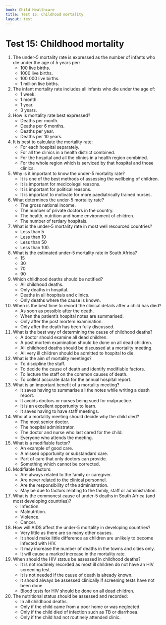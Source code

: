```yaml
---
book: Child Healthcare
title: Test 15. Childhood mortality
layout: test
---
```


# Test 15: Childhood mortality

1.	The under-5 mortality rate is expressed as the number of infants who die under the age of 5 years per:
	-	100 live births.
	+	1000 live births.
	-	100 000 live births.
	-	1 million live births.
2.	The infant mortality rate includes all infants who die under the age of:
	-	1 week.
	-	1 month.
	+	1 year.
	-	3 years.
3.	How is mortality rate best expressed?
	-	Deaths per month.
	-	Deaths per 6 months.
	+	Deaths per year.
	-	Deaths per 10 years.
4.	It is best to calculate the mortality rate:
	-	For each hospital separately.
	-	For all the clinics in a health district combined.
	-	For the hospital and all the clinics in a health region combined.
	+	For the whole region which is serviced by that hospital and those clinics.
5.	Why is it important to know the under-5 mortality rate?
	+	It is one of the best methods of assessing the wellbeing of children.
	-	It is important for medicolegal reasons.
	-	It is important for political reasons.
	-	It is important to motivate for more paediatrically trained nurses.
6.	What determines the under-5 mortality rate?
	-	The gross national income.
	-	The number of private doctors in the country.
	+	The health, nutrition and home environment of children.
	-	The number of tertiary hospitals.
7.	What is the under-5 mortality rate in most well resourced countries?
	-	Less than 5
	+	Less than 10
	-	Less than 50
	-	Less than 100.	
8.	What is the estimated under-5 mortality rate in South Africa?
	-	15
	-	30
	+	70
	-	90
9.	Which childhood deaths should be notified?
	+	All childhood deaths.
	-	Only deaths in hospital.
	-	Deaths in all hospitals and clinics.
	-	Only deaths where the cause is known.
10.	When is the best time to record the clinical details after a child has died?
	+	As soon as possible after the death.
	-	When the patient’s hospital notes are summarised.
	-	Only after the post mortem examination.
	-	Only after the death has been fully discussed.
11.	What is the best way of determining the cause of childhood deaths?
	-	A doctor should examine all dead children.
	-	A post mortem examination should be done on all dead children.
	+	All childhood deaths should be discussed at a mortality meeting.
	-	All very ill children should be admitted to hospital to die.
12.	What is the aim of mortality meetings?
	-	To discipline the staff.
	+	To decide the cause of death and identify modifiable factors.
	-	To lecture the staff on the common causes of death.
	-	To collect accurate data for the annual hospital report.
13.	What is an important benefit of a mortality meeting?
	-	It saves having to summarise all the notes while writing a death report.
	-	It avoids doctors or nurses being sued for malpractice.
	+	It is an excellent opportunity to learn.
	-	It saves having to have staff meetings.
14.	Who at a mortality meeting should decide why the child died?
	-	The most senior doctor.
	-	The hospital administrator.
	-	The doctor and nurse who last cared for the child.
	+	Everyone who attends the meeting.
15.	What is a modifiable factor?
	-	An example of good care.
	+	A missed opportunity or substandard care.
	-	Part of care that only doctors can provide.
	-	Something which cannot be corrected.
16.	Modifiable factors:
	-	Are always related to the family or caregiver.
	-	Are never related to the clinical personnel.
	-	Are the responsibility of the administration.
	+	May be due to factors relating to the family, staff or administration.
17.	What is the commonest cause of under-5 deaths in South Africa (and most developing countries)?
	+	Infection.
	-	Malnutrition.
	-	Violence.
	-	Cancer.
18.	How will AIDS affect the under-5 mortality in developing countries?
	-	Very little as there are so many other causes.
	-	It should make little difference as children are unlikely to become infected with HIV.
	-	It may increase the number of deaths in the towns and cities only.
	+	It will cause a marked increase in the mortality rate.
19.	When should the HIV status be assessed in childhood deaths?
	-	It is not routinely recorded as most ill children do not have an HIV screening test.
	-	It is not needed if the cause of death is already known.
	+	It should always be assessed clinically if screening tests have not been done.
	-	Blood tests for HIV should be done on all dead children.
20.	The nutritional status should be assessed and recorded:
	+	In all childhood deaths.
	-	Only if the child came from a poor home or was neglected.
	-	Only if the child died of infection such as TB or diarrhoea.
	-	Only if the child had not routinely attended clinic.
